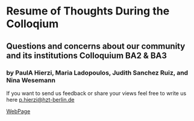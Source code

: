 # Resume of Thoughts During the Colloqium

## Questions and concerns about our community and its institutions Colloquium BA2 & BA3
### by PaulA Hierzi, Maria Ladopoulos, Judith Sanchez Ruiz, and Nina Wesemann

If you want to send us feedback or share your views feel free to write us here <p.hierzi@hzt-berlin.de>

[WebPage](https://gigahierz.github.io/resume-of-thoughts-during-the-colloquium/)
